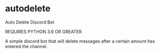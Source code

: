 # autodelete
Auto Delete Discord Bot

REQUIRES PYTHON 3.6 OR GREATER

A simple discord bot that will delete messages after a certain amount has entered the channel.
